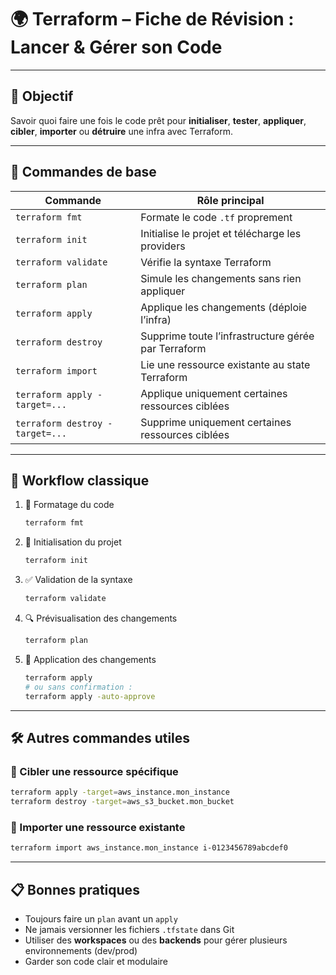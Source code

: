 
# 🌍 Terraform – Fiche de Révision : Lancer & Gérer son Code

---

## 📌 Objectif

Savoir quoi faire une fois le code prêt pour **initialiser**, **tester**, **appliquer**, **cibler**, **importer** ou **détruire** une infra avec Terraform.

---

## 🧰 Commandes de base

| Commande               | Rôle principal                                         |
|------------------------|--------------------------------------------------------|
| `terraform fmt`        | Formate le code `.tf` proprement                      |
| `terraform init`       | Initialise le projet et télécharge les providers      |
| `terraform validate`   | Vérifie la syntaxe Terraform                          |
| `terraform plan`       | Simule les changements sans rien appliquer            |
| `terraform apply`      | Applique les changements (déploie l’infra)            |
| `terraform destroy`    | Supprime toute l’infrastructure gérée par Terraform   |
| `terraform import`     | Lie une ressource existante au state Terraform        |
| `terraform apply -target=...` | Applique uniquement certaines ressources ciblées     |
| `terraform destroy -target=...` | Supprime uniquement certaines ressources ciblées     |

---

## 🔄 Workflow classique

1. 🔧 Formatage du code
   ```bash
   terraform fmt
   ```

2. 🚀 Initialisation du projet
   ```bash
   terraform init
   ```

3. ✅ Validation de la syntaxe
   ```bash
   terraform validate
   ```

4. 🔍 Prévisualisation des changements
   ```bash
   terraform plan
   ```

5. 🚢 Application des changements
   ```bash
   terraform apply
   # ou sans confirmation :
   terraform apply -auto-approve
   ```

---

## 🛠️ Autres commandes utiles

### 🎯 Cibler une ressource spécifique

```bash
terraform apply -target=aws_instance.mon_instance
terraform destroy -target=aws_s3_bucket.mon_bucket
```

### 🔄 Importer une ressource existante

```bash
terraform import aws_instance.mon_instance i-0123456789abcdef0
```

---

## 📋 Bonnes pratiques

- Toujours faire un `plan` avant un `apply`
- Ne jamais versionner les fichiers `.tfstate` dans Git
- Utiliser des **workspaces** ou des **backends** pour gérer plusieurs environnements (dev/prod)
- Garder son code clair et modulaire

